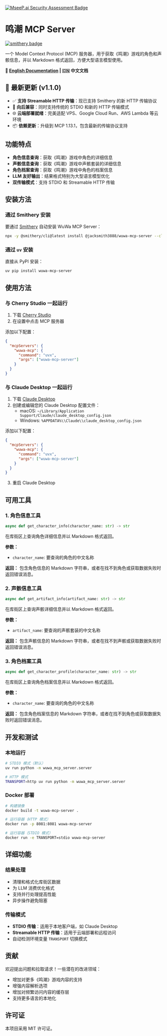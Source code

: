 [![MseeP.ai Security Assessment Badge](https://mseep.net/pr/jacksmith3888-wuwa-mcp-server-badge.png)](https://mseep.ai/app/jacksmith3888-wuwa-mcp-server)

# 鸣潮 MCP Server

[![smithery badge](https://smithery.ai/badge/@jacksmith3888/wuwa-mcp-server)](https://smithery.ai/server/@jacksmith3888/wuwa-mcp-server)

一个 Model Context Protocol (MCP) 服务器，用于获取《鸣潮》游戏的角色和声骸信息，并以 Markdown 格式返回，方便大型语言模型使用。

**📄 [English Documentation](README_EN.md) | 🇨🇳 中文文档**

## 🚀 最新更新 (v1.1.0)

- ✅ **支持 Streamable HTTP 传输**：现已支持 Smithery 的新 HTTP 传输协议
- 🔄 **向后兼容**：同时支持传统的 STDIO 和新的 HTTP 传输模式
- 🌐 **云端部署就绪**：完美适配 VPS、Google Cloud Run、AWS Lambda 等云环境
- 📦 **依赖更新**：升级到 MCP 1.13.1，包含最新的传输协议支持

## 功能特点

- **角色信息查询**：获取《鸣潮》游戏中角色的详细信息
- **声骸信息查询**：获取《鸣潮》游戏中声骸套装的详细信息
- **角色档案查询**：获取《鸣潮》游戏中角色的档案信息
- **LLM 友好输出**：结果格式特别为大型语言模型优化
- **双传输模式**：支持 STDIO 和 Streamable HTTP 传输

## 安装方法

### 通过 Smithery 安装

要通过 [Smithery](https://smithery.ai/server/@jason/wuwa-mcp-server) 自动安装 WuWa MCP Server：

```bash
npx -y @smithery/cli@latest install @jacksmith3888/wuwa-mcp-server --client claude --key YOUR_SMITHERY_KEYs
```

### 通过 `uv` 安装

直接从 PyPI 安装：

```bash
uv pip install wuwa-mcp-server
```

## 使用方法

### 与 Cherry Studio 一起运行

1. 下载 [Cherry Studio](https://github.com/CherryHQ/cherry-studio)
2. 在设置中点击 MCP 服务器

添加以下配置：

```json
{
  "mcpServers": {
    "wuwa-mcp": {
      "command": "uvx",
      "args": ["wuwa-mcp-server"]
    }
  }
}
```

### 与 Claude Desktop 一起运行

1. 下载 [Claude Desktop](https://claude.ai/download)
2. 创建或编辑您的 Claude Desktop 配置文件：
   - macOS: `~/Library/Application Support/Claude/claude_desktop_config.json`
   - Windows: `%APPDATA%\\Claude\\claude_desktop_config.json`

添加以下配置：

```json
{
  "mcpServers": {
    "wuwa-mcp": {
      "command": "uvx",
      "args": ["wuwa-mcp-server"]
    }
  }
}
```

3. 重启 Claude Desktop

## 可用工具

### 1. 角色信息工具

```python
async def get_character_info(character_name: str) -> str
```

在库街区上查询角色详细信息并以 Markdown 格式返回。

**参数：**

- `character_name`: 要查询的角色的中文名称

**返回：**
包含角色信息的 Markdown 字符串，或者在找不到角色或获取数据失败时返回错误消息。

### 2. 声骸信息工具

```python
async def get_artifact_info(artifact_name: str) -> str
```

在库街区上查询声骸详细信息并以 Markdown 格式返回。

**参数：**

- `artifact_name`: 要查询的声骸套装的中文名称

**返回：**
包含声骸信息的 Markdown 字符串，或者在找不到声骸或获取数据失败时返回错误消息。

### 3. 角色档案工具

```python
async def get_character_profile(character_name: str) -> str
```

在库街区上查询角色档案信息并以 Markdown 格式返回。

**参数：**

- `character_name`: 要查询的角色的中文名称

**返回：**
包含角色档案信息的 Markdown 字符串，或者在找不到角色或获取数据失败时返回错误消息。

## 开发和测试

### 本地运行

```bash
# STDIO 模式（默认）
uv run python -m wuwa_mcp_server.server

# HTTP 模式
TRANSPORT=http uv run python -m wuwa_mcp_server.server
```

### Docker 部署

```bash
# 构建镜像
docker build -t wuwa-mcp-server .

# 运行容器（HTTP 模式）
docker run -p 8081:8081 wuwa-mcp-server

# 运行容器（STDIO 模式）
docker run -e TRANSPORT=stdio wuwa-mcp-server
```

## 详细功能

### 结果处理

- 清理和格式化库街区数据
- 为 LLM 消费优化格式
- 支持并行处理提高性能
- 异步操作避免阻塞

### 传输模式

- **STDIO 传输**：适用于本地客户端，如 Claude Desktop
- **Streamable HTTP 传输**：适用于云端部署和远程访问
- 自动检测环境变量 `TRANSPORT` 切换模式

## 贡献

欢迎提出问题和拉取请求！一些潜在的改进领域：

- 增加对更多《鸣潮》游戏内容的支持
- 增强内容解析选项
- 增加对频繁访问内容的缓存层
- 支持更多语言的本地化

## 许可证

本项目采用 MIT 许可证。

